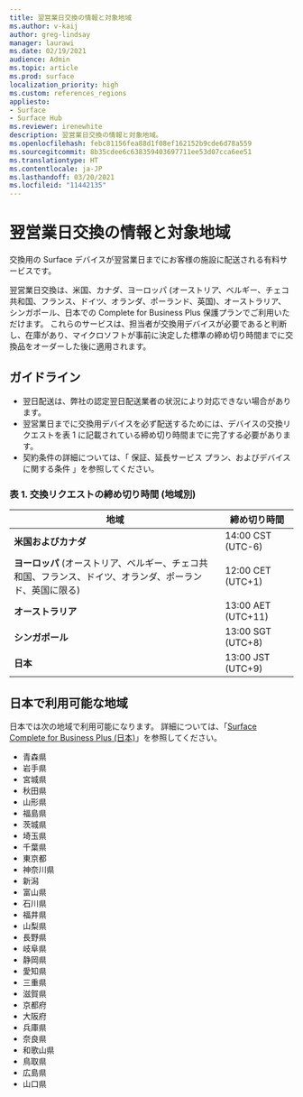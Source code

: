 ```yaml
---
title: 翌営業日交換の情報と対象地域
ms.author: v-kaij
author: greg-lindsay
manager: laurawi
ms.date: 02/19/2021
audience: Admin
ms.topic: article
ms.prod: surface
localization_priority: high
ms.custom: references_regions
appliesto:
- Surface
- Surface Hub
ms.reviewer: irenewhite
description: 翌営業日交換の情報と対象地域。
ms.openlocfilehash: febc81156fea88d1f08ef162152b9cde6d78a559
ms.sourcegitcommit: 8b35cdee6c638359403697711ee53d07cca6ee51
ms.translationtype: HT
ms.contentlocale: ja-JP
ms.lasthandoff: 03/20/2021
ms.locfileid: "11442135"
---
```

# <a name="next-business-day-replacement-information--coverage-areas"></a>翌営業日交換の情報と対象地域

交換用の Surface デバイスが翌営業日までにお客様の施設に配送される有料サービスです。 

翌営業日交換は、米国、カナダ、ヨーロッパ (オーストリア、ベルギー、チェコ共和国、フランス、ドイツ、オランダ、ポーランド、英国)、オーストラリア、シンガポール、日本での Complete for Business Plus 保護プランでご利用いただけます。 これらのサービスは、担当者が交換用デバイスが必要であると判断し、在庫があり、マイクロソフトが事前に決定した標準の締め切り時間までに交換品をオーダーした後に適用されます。 

## <a name="guidelines"></a>ガイドライン

- 翌日配送は、弊社の認定翌日配送業者の状況により対応できない場合があります。
- 翌営業日までに交換用デバイスを必ず配送するためには、デバイスの交換リクエストを表 1 に記載されている締め切り時間までに完了する必要があります。 
- 契約条件の詳細については、「[](https://support.microsoft.com/topic/warranties-extended-service-plans-and-terms-conditions-for-your-device-eedf7a23-84a7-1a47-480b-0e10503eedf5) 保証、延長サービス プラン、およびデバイスに関する条件[](https://support.microsoft.com/topic/warranties-extended-service-plans-and-terms-conditions-for-your-device-eedf7a23-84a7-1a47-480b-0e10503eedf5) 」を参照してください。

### <a name="table-1-replacement-request-cutoff-times-by-locale"></a>表 1. 交換リクエストの締め切り時間 (地域別)

| 地域                                                                                                    | 締め切り時間 |
| -------------------------------------------------------------------------------------------------------------- | --------------- |
| **米国およびカナダ**                                                                                     | 14:00 CST    (UTC-6)      |
| **ヨーロッパ** (オーストリア、ベルギー、チェコ共和国、フランス、ドイツ、オランダ、ポーランド、英国に限る) | 12:00 CET   (UTC+1)     |
| **オーストラリア**                                                                                                  | 13:00 AET   (UTC+11)    |
| **シンガポール**                                                                                                  | 13:00 SGT    (UTC+8)   |
| **日本**                                                                                                      | 13:00 JST    (UTC+9)   |


##  <a name="available-areas-in-japan"></a>日本で利用可能な地域 

日本では次の地域で利用可能になります。 詳細については、「[Surface Complete for Business Plus (日本)](https://cdn.techcommunity.microsoft.com/assets/Surface/jp-next-day-replace-surface.pdf)」を参照してください。

- 青森県
- 岩手県
- 宮城県
- 秋田県
- 山形県
- 福島県
- 茨城県
- 埼玉県
- 千葉県
- 東京都
- 神奈川県
- 新潟
- 富山県
- 石川県
- 福井県
- 山梨県
- 長野県
- 岐阜県
- 静岡県
- 愛知県
- 三重県
- 滋賀県
- 京都府
- 大阪府
- 兵庫県
- 奈良県
- 和歌山県
- 鳥取県
- 広島県
- 山口県

